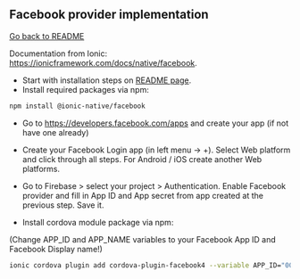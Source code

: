 ## Facebook provider implementation

[Go back to README](../README.md)

Documentation from Ionic: https://ionicframework.com/docs/native/facebook.

- Start with installation steps on [README page](../README.md).
- Install required packages via npm:
``` bash
npm install @ionic-native/facebook
```

- Go to https://developers.facebook.com/apps and create your app (if not have one already)

- Create your Facebook Login app (in left menu -> +). Select Web platform and click through
all steps. For Android / iOS create another Web platforms.

- Go to Firebase > select your project > Authentication.
Enable Facebook provider and fill in App ID and App secret from app created at the previous step.
Save it.

- Install cordova module package via npm:

(Change APP_ID and APP_NAME variables to your Facebook App ID and Facebook Display name!)
``` bash
ionic cordova plugin add cordova-plugin-facebook4 --variable APP_ID="000000" --variable APP_NAME="App name"
```
